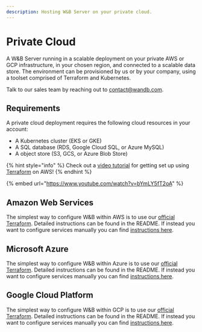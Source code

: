 ```yaml
---
description: Hosting W&B Server on your private cloud.
---
```


# Private Cloud

A W\&B Server running in a scalable deployment on your private AWS or GCP infrastructure, in your chosen region, and connected to a scalable data store. The environment can be provisioned by us or by your company, using a toolset comprised of Terraform and Kubernetes.

Talk to our sales team by reaching out to [contact@wandb.com](mailto:contact@wandb.com).

## &#x20;Requirements

A private cloud deployment requires the following cloud resources in your account:

* A Kubernetes cluster (EKS or GKE)
* A SQL database (RDS, Google Cloud SQL, or Azure MySQL)
* A object store (S3, GCS, or Azure Blob Store)

{% hint style="info" %}
Check out a [video tutorial](https://www.youtube.com/watch?v=bYmLY5fT2oA) for getting set up using [Terraform](https://www.terraform.io) on AWS!
{% endhint %}

{% embed url="https://www.youtube.com/watch?v=bYmLY5fT2oA" %}

## Amazon Web Services

The simplest way to configure W\&B within AWS is to use our [official Terraform](https://github.com/wandb/terraform-aws-wandb). Detailed instructions can be found in the README. If instead you want to configure services manually you can find [instructions here](configuration.md#amazon-web-services).

## Microsoft Azure

The simplest way to configure W\&B within Azure is to use our [official Terraform](https://github.com/wandb/terraform-azurerm-wandb). Detailed instructions can be found in the README. If instead you want to configure services manually you can find [instructions here](configuration.md#azure).

## Google Cloud Platform

The simplest way to configure W\&B within GCP is to use our [official Terraform](https://github.com/wandb/terraform-google-wandb). Detailed instructions can be found in the README. If instead you want to configure services manually you can find [instructions here](configuration.md#google-cloud-platform).
